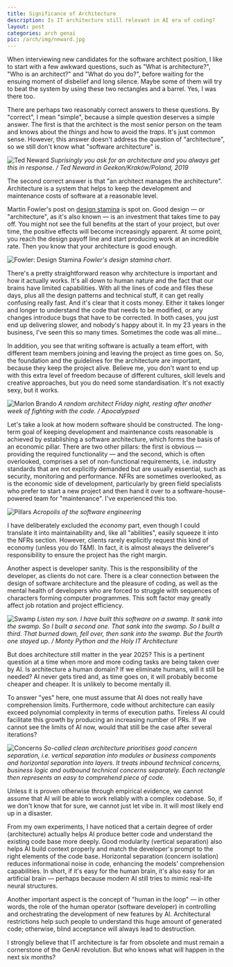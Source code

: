 ```yaml
---
title: Significance of Architecture
description: Is IT architecture still relevant in AI era of coding?
layout: post
categories: arch genai
pic: /arch/img/neward.jpg
---
```


When interviewing new candidates for the software architect position, I like to start with a few awkward questions, such as "What is architecture?", "Who is an architect?" and "What do you do?", before waiting for the ensuing moment of disbelief and long silence. Maybe some of them will try to beat the system by using these two rectangles and a barrel. Yes, I was there too.

There are perhaps two reasonably correct answers to these questions. By "correct", I mean "simple", because a simple question deserves a simple answer. The first is that the architect is the most senior person on the team and knows about the *things* and how to avoid the *traps*. It's just common sense. However, this answer doesn't address the question of "architecture", so we still don't know what "software architecture" is.

![Ted Neward](/arch/img/neward.jpg)
*Suprisingly you ask for an architecture and you always get this in response. / Ted Neward in Geekon/Kraków/Poland, 2019*

The second correct answer is that "an architect manages the architecture". Architecture is a system that helps to keep the development and maintenance costs of software at a reasonable level.

Martin Fowler's post on [design stamina] is spot on. Good design — or "architecture", as it's also known — is an investment that takes time to pay off. You might not see the full benefits at the start of your project, but over time, the positive effects will become increasingly apparent. At some point, you reach the design payoff line and start producing work at an incredible rate. Then you know that your architecture is good enough.

![Fowler: Design Stamina](/arch/img/design-stamina.png)
*Fowler's design stamina chart*.

There's a pretty straightforward reason why architecture is important and how it actually works. It's all down to human nature and the fact that our brains have limited capabilities. With all the lines of code and files these days, plus all the design patterns and technical stuff, it can get really confusing really fast. And it's clear that it costs money. Either it takes longer and longer to understand the code that needs to be modified, or any changes introduce bugs that have to be corrected. In both cases, you just end up delivering slower, and nobody's happy about it. In my 23 years in the business, I've seen this so many times. Sometimes the code was all mine...

In addition, you see that writing software is actually a team effort, with different team members joining and leaving the project as time goes on. So, the foundation and the guidelines for the architecture are important, because they keep the project alive. Believe me, you don't want to end up with this extra level of freedom because of different cultures, skill levels and creative approaches, but you do need some standardisation. It's not exactly sexy, but it works.

![Marlon Brando](/arch/img/horror.jpg)
*A random architect Friday night, resting after another week of fighting with the code. / Apocalypsed*

Let's take a look at how modern software should be constructed. The long-term goal of keeping development and maintenance costs reasonable is achieved by establishing a software architecture, which forms the basis of an economic pillar. There are two other pillars: the first is obvious — providing the required functionality — and the second, which is often overlooked, comprises a set of non-functional requirements, i.e. industry standards that are not explicitly demanded but are usually essential, such as security, monitoring and performance. NFRs are sometimes overlooked, as is the economic side of development, particularly by green field specialists who prefer to start a new project and then hand it over to a software-house-powered team for "maintenance". I've experienced this too.

![Pillars](/arch/img/pillars-of-architecture.excalidraw.png)
*Acropolis of the software engineering*

I have deliberately excluded the *economy* part, even though I could translate it into maintainability and, like all "abilities", easily squeeze it into the NFRs section. However, clients rarely explicitly request this kind of economy (unless you do T&M). In fact, it is almost always the deliverer's responsibility to ensure the project has the right margin.

Another aspect is developer sanity. This is the responsibility of the developer, as clients do not care. There is a clear connection between the design of software architecture and the pleasure of coding, as well as the mental health of developers who are forced to struggle with sequences of characters forming computer programmes. This soft factor may greatly affect job rotation and project efficiency.

![Swamp](/arch/img/we-live-in-a-bloody-swamp.jpg)
*Listen my son. I have built this software on a swamp. It sank into the swamp. So I built a second one. That sank into the swamp. So I built a third. That burned down, fell over, then sank into the swamp. But the fourth one stayed up. / Monty Python and the Holy IT Architecture* 

But does architecture still matter in the year 2025? This is a pertinent question at a time when more and more coding tasks are being taken over by AI. Is architecture a human domain? If we eliminate humans, will it still be needed? AI never gets tired and, as time goes on, it will probably become cheaper and cheaper. It is unlikely to become mentally ill.

To answer "yes" here, one must assume that AI does not really have comprehension limits. Furthermore, code without architecture can easily exceed polynomial complexity in terms of execution paths. Tireless AI could facilitate this growth by producing an increasing number of PRs. If we cannot see the limits of AI now, would that still be the case after several iterations?

![Concerns](/arch/img/concerns.excalidraw.png)
*So-called clean architecture prioritises good concern separation, i.e. vertical separation into modules or business components and horizontal separation into layers. It treats inbound technical concerns, business logic and outbound technical concerns separately. Each rectangle then represents an easy to comprehend piece of code.*

Unless it is proven otherwise through empirical evidence, we cannot assume that AI will be able to work reliably with a complex codebase. So, if we don't know that for sure, we cannot just let vibe in. It will most likely end up in a disaster.

From my own experiments, I have noticed that a certain degree of order (architecture) actually helps AI produce better code and understand the existing code base more deeply. Good modularity (vertical separation) also helps AI build context properly and match the developer's prompt to the right elements of the code base. Horizontal separation (concern isolation) reduces informational noise in code, enhancing the models' comprehension capabilities. In short, if it's easy for the human brain, it's also easy for an artificial brain — perhaps because modern AI still tries to mimic real-life neural structures.

Another important aspect is the concept of "human in the loop" — in other words, the role of the human operator (software developer) in controlling and orchestrating the development of new features by AI. Architectural restrictions help such people to understand this huge amount of generated code; otherwise, blind acceptance will always lead to destruction.

I strongly believe that IT architecture is far from obsolete and must remain a cornerstone of the GenAI revolution. But who knows what will happen in the next six months?

[design stamina]: https://martinfowler.com/bliki/DesignStaminaHypothesis.html